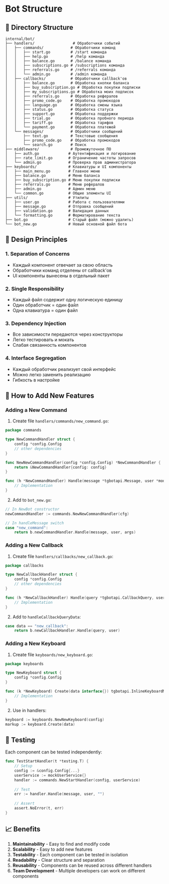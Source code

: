 # Bot Structure

## 📁 Directory Structure

```
internal/bot/
├── handlers/                 # Обработчики событий
│   ├── commands/            # Обработчики команд
│   │   ├── start.go         # /start команда
│   │   ├── help.go          # /help команда
│   │   ├── balance.go       # /balance команда
│   │   ├── subscriptions.go # /subscriptions команда
│   │   ├── referrals.go     # /referrals команда
│   │   └── admin.go         # /admin команда
│   ├── callbacks/           # Обработчики callback'ов
│   │   ├── balance.go       # Обработка кнопки баланса
│   │   ├── buy_subscription.go # Обработка покупки подписки
│   │   ├── my_subscriptions.go # Обработка моих подписок
│   │   ├── referrals.go     # Обработка рефералов
│   │   ├── promo_code.go    # Обработка промокодов
│   │   ├── language.go      # Обработка смены языка
│   │   ├── status.go        # Обработка статуса
│   │   ├── support.go       # Обработка поддержки
│   │   ├── trial.go         # Обработка пробного периода
│   │   ├── tariff.go        # Обработка тарифов
│   │   └── payment.go       # Обработка платежей
│   └── messages/            # Обработчики сообщений
│       ├── text.go          # Текстовые сообщения
│       ├── promo_code.go    # Обработка промокодов
│       └── search.go        # Поиск
├── middleware/              # Промежуточное ПО
│   ├── auth.go             # Аутентификация и логирование
│   ├── rate_limit.go       # Ограничение частоты запросов
│   └── admin.go            # Проверка прав администратора
├── keyboards/              # Клавиатуры и UI компоненты
│   ├── main_menu.go        # Главное меню
│   ├── balance.go          # Меню баланса
│   ├── buy_subscription.go # Меню покупки подписки
│   ├── referrals.go        # Меню рефералов
│   ├── admin.go            # Админ меню
│   └── common.go           # Общие элементы UI
├── utils/                  # Утилиты
│   ├── user.go             # Работа с пользователями
│   ├── message.go          # Отправка сообщений
│   ├── validation.go       # Валидация данных
│   └── formatting.go       # Форматирование текста
├── bot.go                  # Старый файл (можно удалить)
└── bot_new.go              # Новый основной файл бота
```

## 🎯 Design Principles

### 1. **Separation of Concerns**
- Каждый компонент отвечает за свою область
- Обработчики команд отделены от callback'ов
- UI компоненты вынесены в отдельный пакет

### 2. **Single Responsibility**
- Каждый файл содержит одну логическую единицу
- Один обработчик = один файл
- Одна клавиатура = один файл

### 3. **Dependency Injection**
- Все зависимости передаются через конструкторы
- Легко тестировать и мокать
- Слабая связанность компонентов

### 4. **Interface Segregation**
- Каждый обработчик реализует свой интерфейс
- Можно легко заменить реализацию
- Гибкость в настройке

## 🚀 How to Add New Features

### Adding a New Command

1. Create file `handlers/commands/new_command.go`:
```go
package commands

type NewCommandHandler struct {
    config *config.Config
    // other dependencies
}

func NewNewCommandHandler(config *config.Config) *NewCommandHandler {
    return &NewCommandHandler{config: config}
}

func (h *NewCommandHandler) Handle(message *tgbotapi.Message, user *models.User, args string) error {
    // Implementation
}
```

2. Add to `bot_new.go`:
```go
// In NewBot constructor
newCommandHandler := commands.NewNewCommandHandler(cfg)

// In handleMessage switch
case "new_command":
    return b.newCommandHandler.Handle(message, user, args)
```

### Adding a New Callback

1. Create file `handlers/callbacks/new_callback.go`:
```go
package callbacks

type NewCallbackHandler struct {
    config *config.Config
    // other dependencies
}

func (h *NewCallbackHandler) Handle(query *tgbotapi.CallbackQuery, user *models.User) error {
    // Implementation
}
```

2. Add to `handleCallbackQueryData`:
```go
case data == "new_callback":
    return b.newCallbackHandler.Handle(query, user)
```

### Adding a New Keyboard

1. Create file `keyboards/new_keyboard.go`:
```go
package keyboards

type NewKeyboard struct {
    config *config.Config
}

func (k *NewKeyboard) Create(data interface{}) tgbotapi.InlineKeyboardMarkup {
    // Implementation
}
```

2. Use in handlers:
```go
keyboard := keyboards.NewNewKeyboard(config)
markup := keyboard.Create(data)
```

## 🧪 Testing

Each component can be tested independently:

```go
func TestStartHandler(t *testing.T) {
    // Setup
    config := &config.Config{...}
    userService := mockUserService{}
    handler := commands.NewStartHandler(config, userService)
    
    // Test
    err := handler.Handle(message, user, "")
    
    // Assert
    assert.NoError(t, err)
}
```

## 📈 Benefits

1. **Maintainability** - Easy to find and modify code
2. **Scalability** - Easy to add new features
3. **Testability** - Each component can be tested in isolation
4. **Readability** - Clear structure and separation
5. **Reusability** - Components can be reused across different handlers
6. **Team Development** - Multiple developers can work on different components
